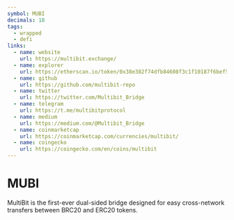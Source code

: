 ```yaml
---
symbol: MUBI
decimals: 18
tags:
  - wrapped
  - defi
links:
  - name: website
    url: https://multibit.exchange/
  - name: explorer
    url: https://etherscan.io/token/0x38e382f74dfb84608f3c1f10187f6bef5951de93
  - name: github
    url: https://github.com/multibit-repo
  - name: twitter
    url: https://twitter.com/Multibit_Bridge
  - name: telegram
    url: https://t.me/multibitprotocol
  - name: medium
    url: https://medium.com/@Multibit_Bridge
  - name: coinmarketcap
    url: https://coinmarketcap.com/currencies/multibit/
  - name: coingecko
    url: https://coingecko.com/en/coins/multibit
---
```


# MUBI

MultiBit is the first-ever dual-sided bridge designed for easy cross-network transfers between BRC20 and ERC20 tokens.
